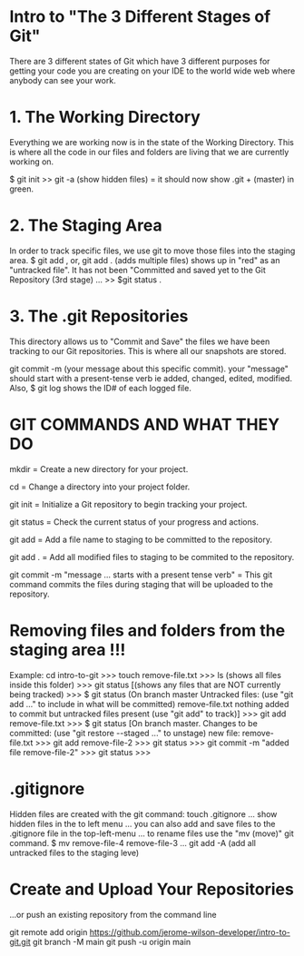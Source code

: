 # Intro to "The 3 Different Stages of Git"
 There are 3 different states of Git which have 3 different purposes for getting your code you are creating on your IDE to the world wide web where anybody can see your work. 

# 1. The Working Directory
Everything we are working now is in the state of the Working Directory. This is where all the code in our files and folders are living that we are currently working on.

$ git init >> git -a (show hidden files) = it should now show .git + (master) in green.

# 2. The Staging Area
In order to track specific files, we use git to move those files into the staging area.
$ git add <filename>, or, git add . (adds multiple files) shows up in "red" as an "untracked file". It has not been "Committed and saved yet to the Git Repository (3rd stage) ... >> $git status .

# 3. The .git Repositories
This directory allows us to "Commit and Save" the files we have been tracking to our Git repositories. This is where all our snapshots are stored.

git commit -m (your message about this specific commit). your "message" should start with a present-tense verb ie added, changed, edited, modified. Also, $ git log shows the ID# of each logged file.

# GIT COMMANDS AND WHAT THEY DO

mkdir = Create a new directory for your project.

cd <folder name> = Change a directory into your project folder.

git init = Initialize a Git repository to begin tracking your project.

git status = Check the current status of your progress and actions.

git add <file name> = Add a file name to staging to be committed to the repository.

git add . = Add all modified files to staging to be commited to the repository.

git commit -m "message ... starts with a present tense verb" = This git command commits the files during staging that will be uploaded to the repository.


# Removing files and folders from the staging area !!!
Example: cd intro-to-git  >>>  touch remove-file.txt  >>>   ls (shows all files inside this folder)  >>>  git status [(shows any files that are NOT currently being tracked)  >>>  $ git status (On branch master  Untracked files: (use "git add <file>..." to include in what will be committed) remove-file.txt nothing added to commit but untracked files present (use "git add" to track)]  >>>  git add remove-file.txt >>>  $ git status [On branch master. Changes to be committed: (use "git restore --staged <file>..." to unstage) new file: remove-file.txt  >>>  git add remove-file-2  >>>  git status  >>>  git commit -m "added file remove-file-2"  >>>  git status  >>>  

# .gitignore
Hidden files are created with the git command: touch .gitignore ... show hidden files in the to left menu ... you can also add and save files to the .gitignore file in the top-left-menu ... to rename files use the "mv (move)" git command. $ mv remove-file-4 remove-file-3 ... git add -A (add all untracked files to the staging leve)

# Create and Upload Your Repositories
…or push an existing repository from the command line

git remote add origin https://github.com/jerome-wilson-developer/intro-to-git.git
git branch -M main
git push -u origin main




